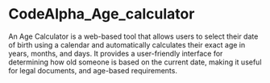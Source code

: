 # CodeAlpha_Age_calculator
An Age Calculator is a web-based tool that allows users to select their date of birth using a calendar and automatically calculates their exact age in years, months, and days. It provides a user-friendly interface for determining how old someone is based on the current date, making it useful for legal documents, and age-based requirements.
